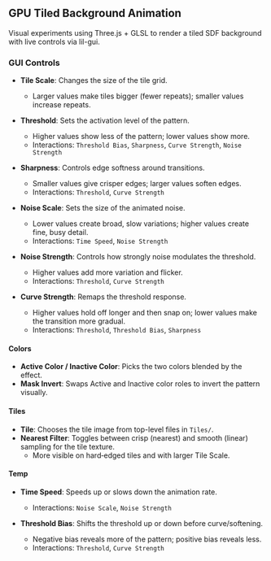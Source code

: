 ## GPU Tiled Background Animation

Visual experiments using Three.js + GLSL to render a tiled SDF background with live controls via lil-gui.

### GUI Controls

- **Tile Scale**: Changes the size of the tile grid.
  - Larger values make tiles bigger (fewer repeats); smaller values increase repeats.

- **Threshold**: Sets the activation level of the pattern.
  - Higher values show less of the pattern; lower values show more.
  - Interactions: `Threshold Bias`, `Sharpness`, `Curve Strength`, `Noise Strength`

- **Sharpness**: Controls edge softness around transitions.
  - Smaller values give crisper edges; larger values soften edges.
  - Interactions: `Threshold`, `Curve Strength`

- **Noise Scale**: Sets the size of the animated noise.
  - Lower values create broad, slow variations; higher values create fine, busy detail.
  - Interactions: `Time Speed`, `Noise Strength`

- **Noise Strength**: Controls how strongly noise modulates the threshold.
  - Higher values add more variation and flicker.
  - Interactions: `Threshold`, `Curve Strength`

- **Curve Strength**: Remaps the threshold response.
  - Higher values hold off longer and then snap on; lower values make the transition more gradual.
  - Interactions: `Threshold`, `Threshold Bias`, `Sharpness`

#### Colors

- **Active Color / Inactive Color**: Picks the two colors blended by the effect.
- **Mask Invert**: Swaps Active and Inactive color roles to invert the pattern visually.

#### Tiles

- **Tile**: Chooses the tile image from top-level files in `Tiles/`.
- **Nearest Filter**: Toggles between crisp (nearest) and smooth (linear) sampling for the tile texture.
  - More visible on hard‑edged tiles and with larger Tile Scale.

#### Temp

- **Time Speed**: Speeds up or slows down the animation rate.
  - Interactions: `Noise Scale`, `Noise Strength`

- **Threshold Bias**: Shifts the threshold up or down before curve/softening.
  - Negative bias reveals more of the pattern; positive bias reveals less.
  - Interactions: `Threshold`, `Curve Strength`


